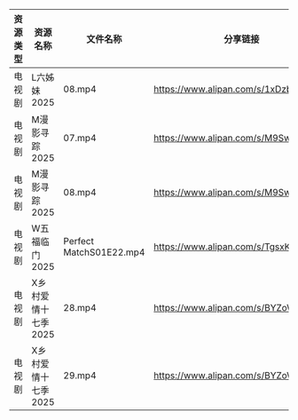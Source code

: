| 资源类型 | 资源名称         | 文件名称                    | 分享链接                                 | 更新时间                |
| ---- | ------------ | ----------------------- | ------------------------------------ | ------------------- |
| 电视剧  | L六姊妹2025     | 08.mp4                  | https://www.alipan.com/s/1xDzboeXGWy | 2025-02-06 13:05:56 |
| 电视剧  | M漫影寻踪2025    | 07.mp4                  | https://www.alipan.com/s/M9SwfGjVJZC | 2025-02-06 19:06:39 |
| 电视剧  | M漫影寻踪2025    | 08.mp4                  | https://www.alipan.com/s/M9SwfGjVJZC | 2025-02-06 19:06:38 |
| 电视剧  | W五福临门2025    | Perfect MatchS01E22.mp4 | https://www.alipan.com/s/TgsxKagWFvt | 2025-02-06 08:06:41 |
| 电视剧  | X乡村爱情十七季2025 | 28.mp4                  | https://www.alipan.com/s/BYZoWqmYxdR | 2025-02-06 18:06:41 |
| 电视剧  | X乡村爱情十七季2025 | 29.mp4                  | https://www.alipan.com/s/BYZoWqmYxdR | 2025-02-06 18:06:41 |
